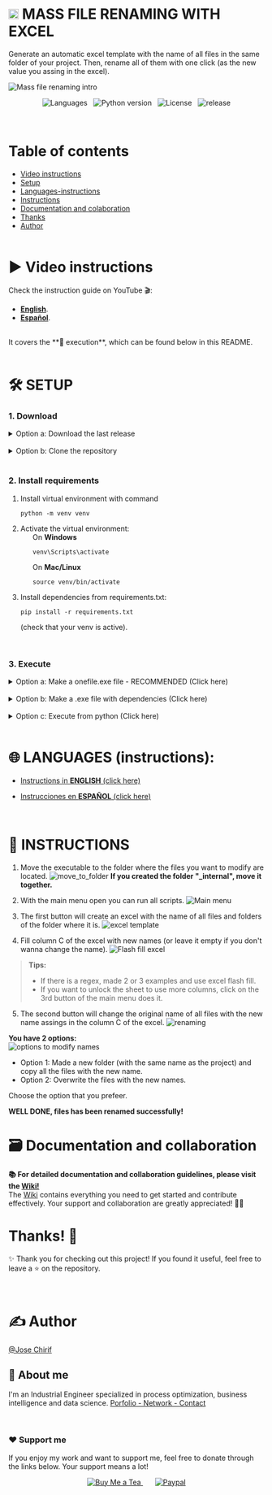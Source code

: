 <h1> <img src="https://raw.githubusercontent.com/JoseChirif/Mass-file-renaming-with-excel/refs/heads/main/assets/icon.png" width="20" height="20" loading="lazy"/>  MASS FILE RENAMING WITH EXCEL </h1>


Generate an automatic excel template with the name of all files in the same folder of your project. Then, rename all of them with one click (as the new value you assing in the excel).

![Mass file renaming intro](https://github.com/user-attachments/assets/a83851ec-b4ee-43c1-a433-60317cde5f2f)

  <!--- Badges /> --->
<p align="center">
  <img src="https://img.shields.io/github/languages/top/JOSECHIRIF/Mass-file-renaming" alt="Languages" loading="lazy"/>
  &nbsp;
  <img src="https://img.shields.io/badge/python-3.11.5-blue" alt="Python version" loading="lazy"/>
  &nbsp;
  <img src="https://img.shields.io/github/license/JoseChirif/Mass-file-renaming-with-excel" alt="License" loading="lazy"/>
  &nbsp;
  <img src="https://img.shields.io/github/release/JoseChirif/Mass-file-renaming-with-excel" alt="release" loading="lazy"/>
</p>

<br>

# Table of contents
- [Video instructions](#%EF%B8%8F-video-instructions)
- [Setup](#%EF%B8%8F-setup)
- [Languages-instructions](#-languages-instructions)
- [Instructions](#-instructions)
- [Documentation and colaboration](#%EF%B8%8F-documentation-and-collaboration)
- [Thanks](#thanks-)
- [Author](#%EF%B8%8F-author)
<br><br>


# ▶️ Video instructions

Check the instruction guide on YouTube 🎬:
- **[English](https://youtu.be/rBNrmsQ4fyY?si=wv__NWci72Ke8G9l&t=63)**.
- **[Español](https://youtu.be/_Wgyd-unk2c?si=m4rJ2b2gfxsuI9q5&t=62)**. 

<br>
It covers the **📑 execution**, which can be found below in this README.
<br><br>


# 🛠️ SETUP

### 1. Download

<!-- Option a: Download the last release -->
<details>
  <summary>
    Option a: Download the last release
  </summary>
  <br>

  <ol>
    <li>Download the last release.rar
      <table>
        <tr>
        <td><img src="https://github.com/user-attachments/assets/7beb6303-cdca-432b-9ffd-0bb4ac70c0b3" loading="lazy"/></td>
        <td><img src="https://github.com/user-attachments/assets/4944850f-5813-4b2b-8070-185721ad348d" loading="lazy"/></td>
        </tr>
      </table>
    </li>
    <li>Extract the .rar program
    </li>
  </ol>

</details>
<br>
<!-- Option a: Download the last release:END -->


<!-- Option b: Clone the repository -->
<details>
  <summary>
    Option b: Clone the repository
  </summary>
  <br>

  <ol>
    <li>Clone the repository with the command: <pre><code>git clone https://github.com/JoseChirif/Mass-file-renaming-with-excel.git </code></pre>
    </li>

  </ol>

</details>
<br>
<!-- Option b: Clone the repository:END -->





### 2. Install requirements

<ol>
 <li> Install virtual environment with command <pre><code>python -m venv venv</code></pre> </li>

<li> Activate the virtual environment:
  <ol> On <strong>Windows</strong>
  <pre><code>venv\Scripts\activate</code></pre></ol> 
  <ol> On <strong>Mac/Linux</strong>
  <pre><code>source venv/bin/activate</code></pre></ol> 
</li>

<li> Install dependencies from requirements.txt: <pre><code>pip install -r requirements.txt</code></pre>  (check that your venv is active). </li>

</ol>
<br>



### 3. Execute
  
<!-- Option a: Make a onefile.exe file - RECOMMENDED (Click here):START -->
<details>
  <summary>
    Option a: Make a onefile.exe file - RECOMMENDED (Click here)
  </summary>
  <br>

  <ol>
    <li>Run: <pre><code>python build_exe.py</code></pre>
      or Run: <pre><code>pyinstaller --onefile --windowed --clean --noupx `
  --add-data "assets/*;assets" `
  --add-data "config/*;config" `
  --add-data "functions/*;functions" `
  --add-data "instructions/*;instructions" `
  --add-data "locales/*;locales" `
  --add-data "src/*;src" `
  --add-data "LICENSE;." `
  --add-data "README.md;." `
  --add-data "instructions/styles/styles.css;instructions/styles" `
  --add-data "instructions/pictures/1 - Move to folder.png;instructions/pictures" `
  --add-data "instructions/pictures/2 - Main menu.png;instructions/pictures" `
  --add-data "instructions/pictures/3 - excel template.png;instructions/pictures" `
  --add-data "instructions/pictures/4 - Flash fill excel.gif;instructions/pictures" `
  --add-data "instructions/pictures/5 - renaming.png;instructions/pictures" `
  --add-data "instructions/pictures/6 - options to modify names.png;instructions/pictures" `
  --icon "assets/icon.ico" `
  --name "0 rename.exe" `
  "run.py"</code></pre>
    </li><br>

  <li>Then a "dist" folder will be created in the project's directory, containing a "0 rename.exe" folder. Inside it, you will find the .exe file and the "_internal" folder.
    <img src="https://github.com/user-attachments/assets/06193611-8f98-4721-812a-641d40ff30a8" alt="dist folder" loading="lazy">
  </li>

  </ol>

</details>
<br>
<!-- Option a: Make a onefile.exe file - RECOMMENDED (Click here):END -->



<!-- Option b: Make a .exe file with dependencies (Click here):START -->
<details>
  <summary>
    Option b: Make a .exe file with dependencies (Click here)
  </summary>
  <br>

  <ol>
    <li>Run: <pre><code>pyinstaller --windowed --clean --noupx `
  --add-data "assets/*;assets" `
  --add-data "config/*;config" `
  --add-data "functions/*;functions" `
  --add-data "instructions/*;instructions" `
  --add-data "locales/*;locales" `
  --add-data "src/*;src" `
  --add-data "LICENSE;." `
  --add-data "README.md;." `
  --add-data "instructions/styles/styles.css;instructions/styles" `
  --add-data "instructions/pictures/1 - Move to folder.png;instructions/pictures" `
  --add-data "instructions/pictures/2 - Main menu.png;instructions/pictures" `
  --add-data "instructions/pictures/3 - excel template.png;instructions/pictures" `
  --add-data "instructions/pictures/4 - Flash fill excel.gif;instructions/pictures" `
  --add-data "instructions/pictures/5 - renaming.png;instructions/pictures" `
  --add-data "instructions/pictures/6 - options to modify names.png;instructions/pictures" `
  --icon "assets/icon.ico" `
  --name "0 rename.exe" `
  "run.py"</code></pre>
    </li><br>

  <li>Then the folder "dist" will be created in the project's folder. Inside you´ll find other folder with the project name´s and there is the .exe file with the folder "_internal".
    <img src="https://github.com/user-attachments/assets/b7ba0f73-ece8-4447-b1a2-9da60a013e75" alt="dist folder with dependecies" loading="lazy">
  </li>
  <li>Move and keep .exe file with the folder "_internal" together all the time. <strong>The .exe file won't work if the "_internal" folder is not in the same directory.</strong></li>

  </ol>

</details>
<br>
<!-- Option b: Make a .exe file with dependencies (Click here):END -->




<!-- Option c: Execute from python (Click here):START -->
<details>
  <summary>
    Option c: Execute from python (Click here)
  </summary>
  <br>

  <ol>
    <li>Execute run.py to enter the main menu: 
      <pre><code>python run.py</code></pre>
    </li><br>
    <li><p><strong>Scripts will modify the name of files in project's parent directory instead of where the executable is.</strong></p></li>
    <img src="https://github.com/user-attachments/assets/5550e35f-2d79-4afd-bb6a-b61d27045e82" alt="father's directory" loading="lazy">

  </ol>
  

    
</details>
<br>
<!-- Option c: Execute from python (Click here):END -->    



# 🌐 LANGUAGES (instructions):
- [Instructions in **ENGLISH** (click here)](#-instructions)

- [Instrucciones en **ESPAÑOL** (click here)](https://github.com/JoseChirif/Mass-file-renaming/blob/main/instructions/Instructions%20-%20es.md)

<br>

# 📑 INSTRUCTIONS
  1. Move the executable to the folder where the files you want to modify are located.
    ![move_to_folder](https://github.com/user-attachments/assets/a186ba66-b2f7-452f-8797-4f054907d76f)
    **If you created the folder "_internal", move it together.**

  2. With the main menu open you can run all scripts.
    ![Main menu](https://github.com/user-attachments/assets/74ce9fb0-3c13-4362-8180-7c721d530cb4)

  3. The first button will create an excel with the name of all files and folders of the folder where it is.
    ![excel template](https://github.com/user-attachments/assets/c43eb533-498d-46a5-87d3-1ab98e0f8348)

  4. Fill column C of the excel with new names (or leave it empty if you don't wanna change the name).
    ![Flash fill excel](https://github.com/user-attachments/assets/ec5e8c1a-dc87-49f7-bff6-abe98b32a57c)
  >    **Tips:** 
  >    - If there is a regex, made 2 or 3 examples and use excel flash fill.
  >    - If you want to unlock the sheet to use more columns, click on the 3rd button of the main menu does it.

  5. The second button will change the original name of all files with the new name assings in the column C of the excel.
    ![renaming](https://github.com/user-attachments/assets/e8aa9663-363b-4297-aa6f-55cae6d83c77)


  **You have 2 options:** <br>
    ![options to modify names](https://github.com/user-attachments/assets/8d4136fe-5dc2-43c5-875a-fc729e16124d) 
  - Option 1: Made a new folder (with the same name as the project) and copy all the files with the new name.
  - Option 2: Overwrite the files with the new names.

  Choose the option that you prefeer.


**WELL DONE, files has been renamed successfully!**


# 🗃️ Documentation and collaboration
**📚 For detailed documentation and collaboration guidelines, please visit the [Wiki!](https://github.com/JoseChirif/Mass-file-renaming-with-excel/wiki) <br>**
The [Wiki](https://github.com/JoseChirif/Mass-file-renaming-with-excel/wiki) contains everything you need to get started and contribute effectively. Your support and collaboration are greatly appreciated! 🚀✨


# Thanks! 👏
✨ Thank you for checking out this project! If you found it useful, feel free to leave a ⭐ on the repository.

<br>

# ✍️ Author
[@Jose Chirif](https://github.com/JoseChirif)

## 🚀 About me
I'm an Industrial Engineer specialized in process optimization, business intelligence and data science.
[Porfolio - Network - Contact](https://linktr.ee/jchirif)


<br>

### ❤️ Support me
If you enjoy my work and want to support me, feel free to donate through the links below. Your support means a lot!

<p align="center">
    <a href="https://buymeacoffee.com/Jchirif" target="_blank">
        <img alt="Buy Me a Tea" src="https://img.shields.io/badge/Buy%20Me%20a%20Tea-☕-586DE0?style=for-the-badge&labelColor=586DE0">
    </a>
    &nbsp;    &nbsp;  &nbsp;  
    <a href="https://paypal.me/JChirif" target="_blank">
        <img alt="Paypal" src="https://img.shields.io/badge/Donate%20via%20PayPal-❤️-FF9900?style=for-the-badge&logo=paypal&labelColor=FF9900">
    </a>
</p>

